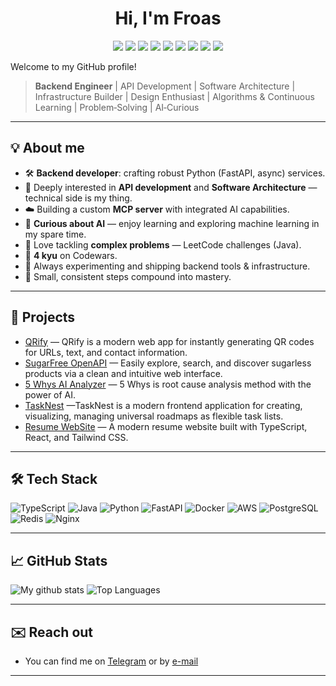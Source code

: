 <h1 align="center">Hi, I'm Froas </h1>
<p align="center">
  <img src="https://img.shields.io/badge/-Backend-343b41?style=flat-square" />
  <img src="https://img.shields.io/badge/-FastAPI-09b955?style=flat-square" />
  <img src="https://img.shields.io/badge/-Docker-2496ed?style=flat-square" />
  <img src="https://img.shields.io/badge/-AWS-343b41?style=flat-square&logo=amazon-aws&logoColor=white" />
  <img src="https://img.shields.io/badge/-Cloud_Infrastructure-1e90ff?style=flat-square" />
  <img src="https://img.shields.io/badge/-API_Design-2e8b57?style=flat-square" /> 
  <img src="https://img.shields.io/badge/-Software_Architecture-ffb347?style=flat-square" />
  <img src="https://img.shields.io/badge/-Problem_Solver-26734d?style=flat-square" />
  <img src="https://img.shields.io/badge/-Japan-d52b1e?style=flat-square" />
</p>

Welcome to my GitHub profile!


> **Backend Engineer** | API Development | Software Architecture | Infrastructure Builder | Design Enthusiast | Algorithms & Continuous Learning | Problem‑Solving | AI‑Curious

---

## 💡 About me

* 🛠️ **Backend developer**: crafting robust Python (FastAPI, async) services.
* 🧩 Deeply interested in **API development** and **Software Architecture** — technical side is my thing.
* ☁️ Building a custom **MCP server** with integrated AI capabilities.
* 🤖 **Curious about AI** — enjoy learning and exploring machine learning in my spare time.
* 💪 Love tackling **complex problems** — LeetCode challenges (Java).
* 🥋 **4 kyu** on Codewars.
* 🚧 Always experimenting and shipping backend tools & infrastructure.
* 📖 Small, consistent steps compound into mastery.


---

## 📂 Projects

- [QRify](https://github.com/Froas/qr-gen-react) — QRify is a modern web app for instantly generating QR codes for URLs, text, and contact information.
- [SugarFree OpenAPI](https://github.com/Froas/react-openapi-sugarfree) —  Easily explore, search, and discover sugarless products via a clean and intuitive web interface.
- [5 Whys AI Analyzer](https://github.com/Froas/solve-chain-why) — 5 Whys is root cause analysis method with the power of AI.
- [TaskNest](https://github.com/Froas/next-react-tasknest) —TaskNest is a modern frontend application for creating, visualizing, managing universal roadmaps as flexible task lists.
- [Resume WebSite](https://github.com/Froas/resume-site-ts-react) — A modern resume website built with TypeScript, React, and Tailwind CSS.
  
---

## 🛠️ Tech Stack
![TypeScript](https://img.shields.io/badge/TypeScript-3178c6?style=for-the-badge\&logo=typescript\&logoColor=white)
![Java](https://img.shields.io/badge/Java-007396?style=for-the-badge\&logo=openjdk\&logoColor=white)
![Python](https://img.shields.io/badge/Python-3670A0?style=for-the-badge\&logo=python\&logoColor=ffdd54)
![FastAPI](https://img.shields.io/badge/FastAPI-009688?style=for-the-badge\&logo=fastapi\&logoColor=white)
![Docker](https://img.shields.io/badge/Docker-2496ed?style=for-the-badge\&logo=docker\&logoColor=white)
![AWS](https://img.shields.io/badge/AWS-232f3e?style=for-the-badge\&logo=amazon-aws\&logoColor=white)
![PostgreSQL](https://img.shields.io/badge/PostgreSQL-00648e?style=for-the-badge\&logo=postgresql\&logoColor=white)
![Redis](https://img.shields.io/badge/Redis-DC382D?style=for-the-badge\&logo=redis\&logoColor=white)
![Nginx](https://img.shields.io/badge/Nginx-009639?style=for-the-badge\&logo=nginx\&logoColor=white)

---

## 📈 GitHub Stats
![My github stats](https://github-readme-stats.vercel.app/api?username=Froas&show_icons=true&hide_title=true\&hide_rank=true)
![Top Languages](https://github-readme-stats.vercel.app/api/top-langs/?username=Froas\&layout=compact)

---

## ✉️ Reach out

- You can find me on [Telegram](https://t.me/froas) or by [e-mail](mailto:froas.dev@gmail.com)
---


